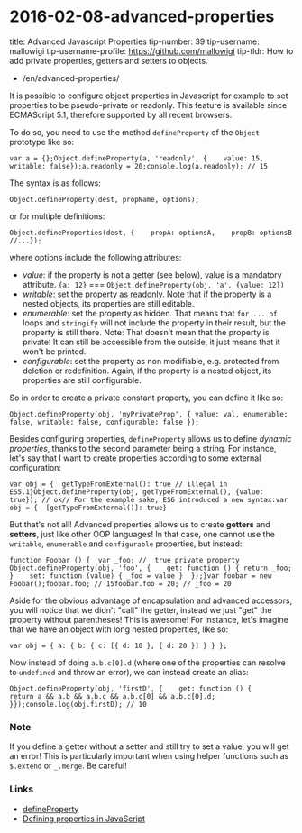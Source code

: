 # 2016-02-08-advanced-properties

title: Advanced Javascript Properties tip-number: 39 tip-username: mallowigi tip-username-profile: https://github.com/mallowigi tip-tldr: How to add private properties, getters and setters to objects.

- /en/advanced-properties/

It is possible to configure object properties in Javascript for example to set properties to be pseudo-private or readonly. This feature is available since ECMAScript 5.1, therefore supported by all recent browsers.

To do so, you need to use the method `defineProperty` of the `Object` prototype like so:

```
var a = {};Object.defineProperty(a, 'readonly', {    value: 15,    writable: false});a.readonly = 20;console.log(a.readonly); // 15
```

The syntax is as follows:

```
Object.defineProperty(dest, propName, options);
```

or for multiple definitions:

```
Object.defineProperties(dest, {    propA: optionsA,    propB: optionsB //...});
```

where options include the following attributes:

- *value*: if the property is not a getter (see below), value is a mandatory attribute. `{a: 12}` === `Object.defineProperty(obj, 'a', {value: 12})`
- *writable*: set the property as readonly. Note that if the property is a nested objects, its properties are still editable.
- *enumerable*: set the property as hidden. That means that `for ... of` loops and `stringify` will not include the property in their result, but the property is still there. Note: That doesn't mean that the property is private! It can still be accessible from the outside, it just means that it won't be printed.
- *configurable*: set the property as non modifiable, e.g. protected from deletion or redefinition. Again, if the property is a nested object, its properties are still configurable.

So in order to create a private constant property, you can define it like so:

```
Object.defineProperty(obj, 'myPrivateProp', { value: val, enumerable: false, writable: false, configurable: false });
```

Besides configuring properties, `defineProperty` allows us to define *dynamic properties*, thanks to the second parameter being a string. For instance, let's say that I want to create properties according to some external configuration:

```
var obj = {  getTypeFromExternal(): true // illegal in ES5.1}Object.defineProperty(obj, getTypeFromExternal(), {value: true}); // ok// For the example sake, ES6 introduced a new syntax:var obj = {  [getTypeFromExternal()]: true}
```

But that's not all! Advanced properties allows us to create **getters** and **setters**, just like other OOP languages! In that case, one cannot use the `writable`, `enumerable` and `configurable` properties, but instead:

```
function Foobar () {  var _foo; //  true private property  Object.defineProperty(obj, 'foo', {    get: function () { return _foo; }    set: function (value) { _foo = value }  });}var foobar = new Foobar();foobar.foo; // 15foobar.foo = 20; // _foo = 20
```

Aside for the obvious advantage of encapsulation and advanced accessors, you will notice that we didn't "call" the getter, instead we just "get" the property without parentheses! This is awesome! For instance, let's imagine that we have an object with long nested properties, like so:

```
var obj = { a: { b: { c: [{ d: 10 }, { d: 20 }] } } };
```

Now instead of doing `a.b.c[0].d` (where one of the properties can resolve to `undefined` and throw an error), we can instead create an alias:

```
Object.defineProperty(obj, 'firstD', {    get: function () {        return a && a.b && a.b.c && a.b.c[0] && a.b.c[0].d;    }});console.log(obj.firstD); // 10
```

### Note

If you define a getter without a setter and still try to set a value, you will get an error! This is particularly important when using helper functions such as `$.extend` or `_.merge`. Be careful!

### Links

- [defineProperty](https://developer.mozilla.org/en-US/docs/Web/JavaScript/Reference/Global_Objects/Object/defineProperty)
- [Defining properties in JavaScript](http://bdadam.com/blog/defining-properties-in-javascript.html)

